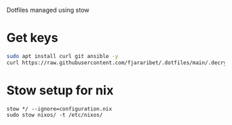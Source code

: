 Dotfiles managed using stow

# Get keys

```bash
sudo apt install curl git ansible -y
curl https://raw.githubusercontent.com/fjararibet/.dotfiles/main/.decrypt_keys.sh | bash
```


# Stow setup for nix
```
stow */ --ignore=configuration.nix
sudo stow nixos/ -t /etc/nixos/
```
